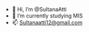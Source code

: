 - 👋 Hi, I’m @SultanaAtti
- 🌱 I’m currently studying MIS
- 📫 Sultanaatti12@gmail.com

<!---
SultanaAtti/SultanaAtti is a ✨ special ✨ repository because its `README.md` (this file) appears on your GitHub profile.
You can click the Preview link to take a look at your changes.
--->
